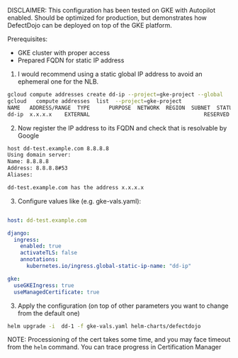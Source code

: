 DISCLAIMER: This configuration has been tested on GKE with Autopilot enabled. Should be optimized for production, but demonstrates how DefectDojo can be deployed on top of the GKE platform.

Prerequisites:
- GKE cluster with proper access
- Prepared FQDN for static IP address

1. I would recommend using a static global IP address to avoid an ephemeral one for the NLB.

```bash
gcloud compute addresses create dd-ip --project=gke-project --global
gcloud   compute addresses  list  --project=gke-project
NAME   ADDRESS/RANGE  TYPE      PURPOSE  NETWORK  REGION  SUBNET  STATUS
dd-ip  x.x.x.x    EXTERNAL                                    RESERVED
```

2. Now register the IP address to its FQDN and check that is resolvable by Google

```bash
host dd-test.example.com 8.8.8.8
Using domain server:
Name: 8.8.8.8
Address: 8.8.8.8#53
Aliases:

dd-test.example.com has the address x.x.x.x
```

3. Configure values like (e.g. gke-vals.yaml):

```yaml

host: dd-test.example.com

django:
  ingress:
    enabled: true
    activateTLS: false
    annotations:
      kubernetes.io/ingress.global-static-ip-name: "dd-ip"

gke:
  useGKEIngress: true
  useManagedCertificate: true
```

3. Apply the configuration (on top of other parameters you want to change from the default one)

```bash
helm upgrade -i  dd-1 -f gke-vals.yaml helm-charts/defectdojo
```

NOTE: Processioning of the cert takes some time, and you may face timeout from the `helm` command. You can trace progress in Certification Manager
